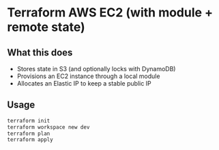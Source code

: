 # Terraform AWS EC2 (with module + remote state)

## What this does

- Stores state in S3 (and optionally locks with DynamoDB)
- Provisions an EC2 instance through a local module
- Allocates an Elastic IP to keep a stable public IP

## Usage

```bash
terraform init
terraform workspace new dev
terraform plan
terraform apply
